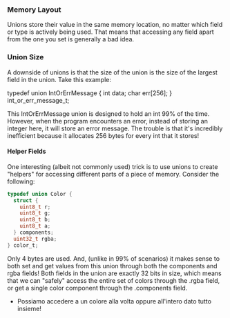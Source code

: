 ### Memory Layout
Unions store their value in the same memory location, no matter which field or type is actively being used. That means that accessing any field apart from the one you set is generally a bad idea.


### Union Size
A downside of unions is that the size of the union is the size of the largest field in the union. Take this example:

typedef union IntOrErrMessage {
  int data;
  char err[256];
} int_or_err_message_t;

This IntOrErrMessage union is designed to hold an int 99% of the time. However, when the program encounters an error, instead of storing an integer here, it will store an error message. The trouble is that it's incredibly inefficient because it allocates 256 bytes for every int that it stores!


#### Helper Fields
One interesting (albeit not commonly used) trick is to use unions to create "helpers" for accessing different parts of a piece of memory. Consider the following:

```C
typedef union Color {
  struct {
    uint8_t r;
    uint8_t g;
    uint8_t b;
    uint8_t a;
  } components;
  uint32_t rgba;
} color_t;
```

Only 4 bytes are used. And, (unlike in 99% of scenarios) it makes sense to both set and get values from this union through both the components and rgba fields! Both fields in the union are exactly 32 bits in size, which means that we can "safely" access the entire set of colors through the .rgba field, or get a single color component through the .components field.
- Possiamo accedere a un colore alla volta oppure all'intero dato tutto insieme!